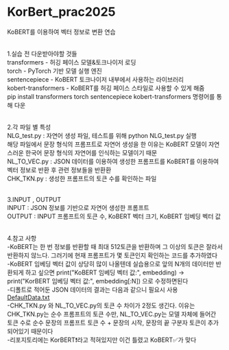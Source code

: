# KorBert_prac2025
KoBERT를 이용하여 벡터 정보로 변환 연습<br><br>

1.실습 전 다운받아야할 것들<br>
transformers - 허깅 페이스 모델&토크나이저 로딩<br>
torch - PyTorch 기반 모델 실행 엔진<br>
sentencepiece - KoBERT 토크나이저 내부에서 사용하는 라이브러리<br>
kobert-transformers - KoBERT를 허깅 페이스 스타일로 사용할 수 있게 해줌<br>
pip install transformers torch sentencepiece kobert-transformers 명령어를 통해 다운<br><br>

2.각 파일 별 특성<br>
NLG_test.py : 자연어 생성 파일, 테스트를 위해 python NLG_test.py 실행<br>
해당 파일에서 문장 형식의 프롬프트로 자연어 생성을 한 이유는 KoBERT 모델이 자연스러운 한국어 문장 형식의 자연어를 인식하는 모델이기 때문<br>
NL_TO_VEC.py : JSON 데이터를 이용하여 생성한 프롬프트를 KoBERT를 이용하여 벡터 정보로 반환 후 관련 정보들을 반환환<br>
CHK_TKN.py : 생성한 프롬프트의 토큰 수를 확인하는 파일<br><br>

3.INPUT , OUTPUT<br>
INPUT : JSON 정보를 기반으로 자연어 생성한 프롬프트<br>
OUTPUT : INPUT 프롬프트의 토큰 수, KoBERT 벡터 크기, KoBERT 임베딩 벡터 값<br><br>

4.참고 사항<br>
-KoBERT는 한 번 정보를 반환할 때 최대 512토큰을 반환하며 그 이상의 토큰은 잘라서 반환하지 않느다. 그러기에 현재 프롬프트가 몇 토큰인지 확인하는 코드를 추가하였다<br>
-KoBERT 임베딩 벡터 값이 상당히 많이 나올텐데 실습용으로 앞의 N개의 데이터만 반환되게 하고 싶으면 print("KoBERT 임베딩 벡터 값:", embedding) -> print("KorBERT 임베딩 벡터 값:", embedding[:N]) 으로 수정하면된다<br>
-디폴트로 적어둔 JSON 데이터의 결과는 다음과 같으니 필요시 사용<br>
[DefaultData.txt](https://github.com/user-attachments/files/20042407/DefaultData.txt)<br>
-CHK_TKN.py 와 NL_TO_VEC.py의 토큰 수 차이가 2정도 생긴다. 이유는 CHK_TKN.py는 순수 프롬프트의 토큰 수만, NL_TO_VEC.py는 모델 자체에 들어간 토큰 수로 순수 문장의 프롬프트 토큰 수 + 문장의 시작, 문장의 끝 구분자 토큰이 추가되어있기 때문이다<br>
-리포지토리에는 KorBERT❗라고 적혀있지만 이건 틀렸고 KoBERT✅가 맞다<br>


